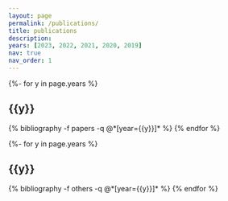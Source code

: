 ```yaml
---
layout: page
permalink: /publications/
title: publications
description: 
years: [2023, 2022, 2021, 2020, 2019]
nav: true
nav_order: 1
---
```

<!-- _pages/publications.md -->
<div class="publications">

{%- for y in page.years %}
  <h2 class="year">{{y}}</h2>
  {% bibliography -f papers -q @*[year={{y}}]* %}
{% endfor %}

{%- for y in page.years %}
  <h2 class="year">{{y}}</h2>
  {% bibliography -f others -q @*[year={{y}}]* %}
{% endfor %}

</div>

